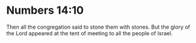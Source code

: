 # Numbers 14:10

Then all the congregation said to stone them with stones. But the glory of the Lord appeared at the tent of meeting to all the people of Israel.
